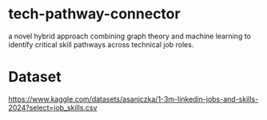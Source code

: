 # tech-pathway-connector
a novel hybrid approach combining graph theory and machine learning to identify  critical skill pathways across technical job roles.
# Dataset
https://www.kaggle.com/datasets/asaniczka/1-3m-linkedin-jobs-and-skills-2024?select=job_skills.csv

